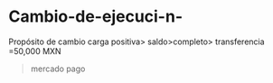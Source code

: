 # Cambio-de-ejecuci-n-
Propósito de cambio 
carga positiva>
saldo>completo>
transferencia
=50,000 MXN
>mercado pago 
